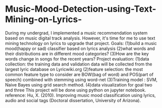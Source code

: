 # Music-Mood-Detection-using-Text-Mining-on-Lyrics-
During my undergrad, I implemented a music recommendation system based on music digital track analysis. However, it's time for me to use text mining technology on lyrics to upgrade that project.  Goals: (1)build a music mood(happy or sad) classifier based on lyrics analysis              (2)what words and their distributions are in different mood categories?              (3)How are the key words change in songs for the recent years?  Project evaluation:  (1)data collection: the training data and validation data will be collected from the largest lyric database on Lyricwiki.org  (2)feature selection: the most common feature type to consider are BOW(bag of word) and POS(part of speech)       combined with stemming using word-net   (3)Training model : SVM, Naive Bayes using grid search method.  (4)data visualization for goal two and three   This project will be done using python on jupyter notebook.  reference:  Hu, X. (2010). Improving music mood classification using lyrics, audio and social tags (Doctoral dissertation, University of Arizona).
